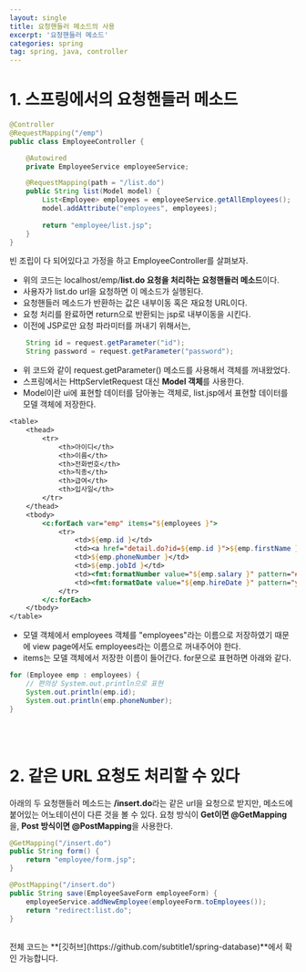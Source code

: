 ```yaml
---
layout: single
title: 요청핸들러 메소드의 사용
excerpt: '요청핸들러 메소드'
categories: spring
tag: spring, java, controller
---
```


# 1. 스프링에서의 요청핸들러 메소드
```java
@Controller
@RequestMapping("/emp")
public class EmployeeController {

	@Autowired
	private EmployeeService employeeService;

    @RequestMapping(path = "/list.do")
	public String list(Model model) {
		List<Employee> employees = employeeService.getAllEmployees();
		model.addAttribute("employees", employees);
		
		return "employee/list.jsp";
	}
}
```
빈 조립이 다 되어있다고 가정을 하고 EmployeeController를 살펴보자. <br>
- 위의 코드는 localhost/emp/**list.do 요청을 처리하는 요청핸들러 메소드**이다.
- 사용자가 list.do url을 요청하면 이 메소드가 실행된다.
- 요청핸들러 메소드가 반환하는 값은 내부이동 혹은 재요청 URL이다.
- 요청 처리를 완료하면 return으로 반환되는 jsp로 내부이동을 시킨다.
- 이전에 JSP로만 요청 파라미터를 꺼내기 위해서는,

```java
	String id = request.getParameter("id");
	String password = request.getParameter("password");
```

- 위 코드와 같이 request.getParameter() 메소드를 사용해서 객체를 꺼내왔었다.
- 스프링에서는 HttpServletRequest 대신 **Model 객체**를 사용한다.
- Model이란 ui에 표현할 데이터를 담아놓는 객체로, list.jsp에서 표현할 데이터를 모델 객체에 저장한다.

```jsp
<table>
    <thead>
        <tr>
            <th>아이디</th>
            <th>이름</th>
            <th>전화번호</th>
            <th>직종</th>
            <th>급여</th>
            <th>입사일</th>
        </tr>
    </thead>
    <tbody>
        <c:forEach var="emp" items="${employees }">
            <tr>
                <td>${emp.id }</td>
                <td><a href="detail.do?id=${emp.id }">${emp.firstName } ${emp.lastName }</a></td>
                <td>${emp.phoneNumber }</td>
                <td>${emp.jobId }</td>
                <td><fmt:formatNumber value="${emp.salary }" pattern="##,###"></fmt:formatNumber> 달러</td>
                <td><fmt:formatDate value="${emp.hireDate }" pattern="yyyy년 M월 d일"/></td>
            </tr>
        </c:forEach>
    </tbody>
</table>
```

- 모델 객체에서 employees 객체를 "employees"라는 이름으로 저장하였기 때문에 view page에서도 employees라는 이름으로 꺼내주어야 한다.
- items는 모델 객체에서 저장한 이름이 들어간다. for문으로 표현하면 아래와 같다.

```java
for (Employee emp : employees) {
    // 편의상 System.out.println으로 표현
    System.out.println(emp.id);
    System.out.println(emp.phoneNumber);
}
```

<br>
<br>

# 2. 같은 URL 요청도 처리할 수 있다
아래의 두 요청핸들러 메소드는 **/insert.do**라는 같은 url을 요청으로 받지만, 메소드에 붙어있는 어노테이션이 다른 것을 볼 수 있다. 요청 방식이 
**Get이면 @GetMapping**을, **Post 방식이면 @PostMapping**을 사용한다.

```java
@GetMapping("/insert.do")
public String form() {
    return "employee/form.jsp";
}

@PostMapping("/insert.do") 
public String save(EmployeeSaveForm employeeForm) {
    employeeService.addNewEmployee(employeeForm.toEmployees());
    return "redirect:list.do";
}
```

<br>
전체 코드는 **[깃허브](https://github.com/subtitle1/spring-database)**에서 확인 가능합니다.